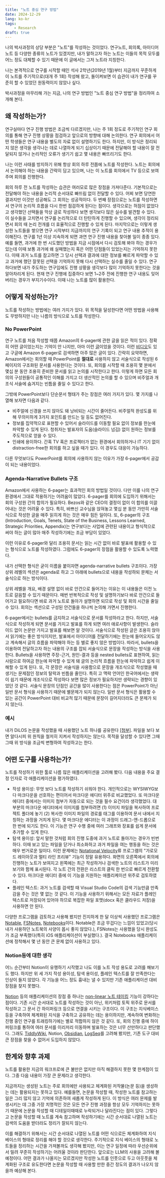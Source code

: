 ```yaml
---
title: "노트 중심 연구 방법"
date: 2024-12-29
lang: ko-kr
tags:
    - Research
draft: true
---
```


나의 박사과정의 상당 부분은 "노트"를 작성하는 것이었다.
연구노트, 회의록, 아이디어 노트 등 다양한 종류의 노트가 있겠지만,
내가 말하고자 하는 노트는 이들의 목적 모두를 어느 정도 대체할 수 있기 때문에 이 글에서는 그저 노트라 지칭한다.

나는 본격적으로 연구를 시작할 때인 석사 2학년(2019년 1월)부터 지금까지 꾸준하게 이 노트를 주기적으로(대개 주 1회) 작성해 왔고, 돌이켜보면 이 습관이 내가 연구를 꾸준히 할 수 있었던 원동력이지 않았나 싶다.

박사과정을 마무리해 가는 지금, 나의 연구 방법인 "노트 중심 연구 방법"을 정리하여 소개해 본다.

## 왜 작성하는가?

연구실마다 연구 진행 방법은 조금씩 다르겠지만, 나는 주 1회 정도로 주기적인 연구 회의를 통해 연구 진행 상황을 점검하고 앞으로의 방향에 대해 논의한다.
연구 회의에서 어떤 학생들은 연구 내용을 별도의 자료 없이 설명하기도 한다.
하지만, 이 방식은 정리되지 않은 생각을 생각나는 데로 나열하게 되기 십상이기 때문에 전달해야 할 내용이 잘 전달되지 않거나 논리적인 오류가 생기기 쉽고 몇 내용은 빠뜨리기도 한다.

나는 이런 사태를 방지하기 위해 항상 회의 하루 전쯤에 노트를 작성한다.
노트는 회의에서 논의해야 하는 내용을 간략히 담고 있으며, 나는 이 노트를 회의에서 TV 등으로 보여주며 회의를 진행한다.

회의 하루 전 노트를 작성하는 습관은 여러모로 많은 장점을 가져다준다.
기본적으로는 전달해야 하는 내용을 논리적 순서대로 빠뜨림 없이 전달할 수 있다.
어찌 보면 당연한 결과지만 이것만 성공해도 그 회의는 성공적이다.
두 번째 장점으로는 노트를 작성하면서 연구의 논리적 흐름을 다시 한번 점검하게 된다는 점이다.
생각으로는 허점이 없었다고 생각했던 선택들을 막상 글로 작성하다 보면 생각보다 많은 실수를 발견할 수 있다.
이 실수들을 고치면서 연구를 논리적으로 더 탄탄하게 진행할 수 있으며, 생각이 정리되면서 회의 때 논리 전개를 더 효율적으로 진행할 수 있게 된다.
마지막으로는 이렇게 생성한 노트들을 쌓으면 연구 시작부터 지금까지의 연구 기록이 되고 연구 내용 추적이 용이해진다.
연구를 1년 이상 지속하게 되면 과연 연구 진행 내용을 찾아볼 일이 종종 있다.
예를 들면, 과거에 한 번 시도했던 방법을 지금 시점에서 다시 검토해 봐야 하는 경우가 있는데 이때 보통 과거에 왜 실패했는지 혹은 어떤 단점들이 있었는지는 기억하지 못한다.
이때 과거 노트를 참고하면 그 당시 선택과 결과에 대한 정보를 빠르게 파악할 수 있고 과거에 했던 잘못된 선택을 기억하지 못해 다시 선택하는 실수를 줄일 수 있다.
연구하다보면 내가 주도하는 연구임에도 진행 상황을 생각보다 많이 기억하지 못한다는 것을 알아차리게 된다.
현재 연구 진행에 집중하다 보면 1~2주 전에 진행한 연구 내용도 잊어버리는 경우가 부지기수이다.
이때 나는 노트를 많이 활용한다.

## 어떻게 작성하는가?

노트를 작성하는 방법에는 여러 가지가 있다.
위 목적을 달성한다면 어떤 방법을 사용해도 무방하지만 나는 나름의 방식으로 노트를 작성한다.

### No PowerPoint

연구 노트를 처음 작성할 때쯤 Amazon의 6-pager에 관한 글을 읽은 적이 있다. 정확히 어떤 글이었는지는 기억이 안 나지만, 아마 이런 [글](https://slab.com/blog/jeff-bezos-writing-management-strategy/)이었을 것이다. 이런 [비디오](https://www.youtube.com/watch?v=e47wAgIhZ7o)도 있고 구글에 Amazon 6-pager로 검색하면 아주 많은 글이 있다. 간략히 요약하면, Amazon에서는 회의할 때 PowerPoint를 **절대로** 사용하지 않고 서술식으로 작성된 6페이지의 구조화된 문서를 사용한다는 것이다.
또, 회의를 시작할 때 조용히 몇 분에서 몇십 분 동안 조용히 준비한 문서를 읽고 논의를 시작한다고 한다.
이렇게 하면 모든 회의의 구성원들이 공통적인 이해를 가지고 더 생산적인 논의를 할 수 있으며 비주얼과 개조식 서술에 숨겨지는 빈틈을 줄일 수 있다고 한다.

그밖에 PowerPoint보다 단순문서 형태가 주는 장점은 여러 가지가 있다. 몇 가지를 나열해 보자면 다음과 같다.

* 비주얼에 신경을 쓰지 않아도 돼 낭비되는 시간이 줄어든다. 비주얼적 완성도를 위해 무의미하게 3가지 포인트를 만드는 일 등도 없어진다.
* 정보를 집약적으로 표현할 수 있어서 슬라이드를 이동할 필요 없이 정보를 한눈에 파악할 수 있게 된다. 청취자는 발표자의 도움(슬라이드 넘김) 없이 원하는 정보를 주도적으로 얻을 수 있다.
* 인쇄에 용이하다. 간혹 TV 혹은 프로젝터가 없는 환경에서 회의하거나 IT 기기 없이 distraction-free한 회의를 하고 싶을 때가 있다. 이 경우도 대응이 가능하다.

다른 무엇보다도 PowerPoint를 회의에 사용하지 않는 이유가 가장 6-pager에서 공감이 되는 내용이었다.

### Agenda-Narrative Bullets 구조

Amazon에서 사용하는 6-pager는 효과적인 회의 방법일 것이다.
다만 이를 나의 연구 환경에서 그대로 적용하기는 어려움이 많았다.
6-pager를 회의에 도입하기 위해서는 회의 구성원 간의 합의가 필요하다.
Bezos와 같은 CEO의 결정이 없이 이 합의를 이끌어내는 것은 어려울 수 있다.
특히, 바쁘신 교수님을 앉혀놓고 몇십 분 동안 가만히 서술식으로 작성한 글을 매주 읽히게 하는 것은 매우 힘든 일이다.
또, 6-pager의 구조(Introduction, Goals, Tenets, State of the Business, Lessons Learned, Strategic Priorities, Appendix)는 연구보다는 사업에 관련된 내용이고 형식적으로 써야 하는 글이 많아 매주 작성하기에는 조금 부담이 있었다.

이런 이유로 6-pager와 달리 조용히 문서는 읽는 시간 없이 바로 발표에 활용할 수 있는 형식으로 노트를 작성하였다.
그럼에도 6-pager의 장점을 활용할 수 있도록 노력했다.

내가 선택한 형식은 굳이 이름을 붙이자면 agenda-narrative bullets 구조이다.
가장 상위 레벨의 섹션은 agenda로 하고 그 아래에 bullets으로 내용을 작성하되 문체는 서술식으로 하는 방식이다.

상위 레벨을 개요, 배경 설명 없이 바로 안건으로 들어가는 이유는 이 내용들은 이전 노트로 갈음할 수 있기 때문이다.
매번 반복적으로 작성 및 설명하기보다 바로 안건으로 들어가고 필요하다면 바로 과거 노트로 돌아가 설명하면 되므로 작성 및 회의 시간을 줄일 수 있다.
회의는 섹션으로 구성된 안건들을 하나씩 논의해 가면서 진행한다.

6-pager에서는 bullets를 금지하고 서술식으로 문서를 작성하라고 한다.
하지만, 서술식으로 작성하게 되면 문서를 가지고 발표를 하게 되면 여러 애로사항이 발생한다.
슬라이드 없이 논문만 가지고 발표를 해보면 알 것이다.
서술식으로 작성된 글은 조용히 앉아서 읽기에는 좋은 방식이지만, 발표에서 아이디어를 전달하기에는 한눈에 들어오지도 않고 계속해서 글의 흐름을 파악해야 하는 등 별로 좋지 않은 방법이다.
따라서, bullets을 이용하여 전달하고자 하는 내용의 구조를 잡되 서술식으로 문장을 작성하는 방식을 사용한다.
Bullets을 사용하면 주장-근거, 원인-결과 등을 nested bullets로 표현하여, 읽는 사람으로 하여금 한눈에 파악할 수 있게 돼 글의 논리적 흐름을 한눈에 파악하고 쉽게 이해할 수 있게 된다.
또, 각 문장은 서술식을 사용함으로 문장을 개조식으로 작성했을 때 생기는 문제점인 정보의 탈락과 빈틈을 줄인다.
특히 고 맥락 언어인 한국어에서는 생략이 쉽기 때문에 개조식으로 작성하다 보면 많은 정보가 필요하지만 생략되는 경향이 있었던 것 같다.
서술식 문장의 단점인 공간을 많이 사용한다는 점은 PowerPoint가 아닌 일반 문서 형식을 사용하기 때문에 별문제가 되지 않는다.
일반 문서 형식은 활용할 수 있는 공간이 PowerPoint 대비 비교적 많기 때문에 문장이 길어지더라도 큰 문제가 되지 않는다.

### 예시

내가 DiLOS 논문을 작성했을 때 사용했던 노트 하나를 공유한다 [[첨부]](/static/attachment/2021-07-15.pdf).
파일을 보다 보면 알다시피 위 원칙을 철저히 지켜서 작성하지는 않는다.
목적을 달성할 수 있다면 그때그때 위 방식을 조금씩 변형하여 작성하고는 한다.

## 어떤 도구를 사용하는가?

노트를 작성하기 위한 툴로 나름 많은 애플리케이션을 고려해 봤다.
다음 내용을 주요 결정 인자로 각 애플리케이션을 평가하였다.

* 작성 용이성: 무엇 보다 노트를 작성하기 쉬워야 한다. 개인적으로는 WYSIWYG보다 마크다운을 선호하는 편이어서 마크다운 에디터 위주로 비교했었다. 또 마크다운 에디터 중에서는 이미지 첨부가 자동으로 되는 것을 필수 요건이라 생각했었다. 대부분의 마크다운 에디터에서 이미지를 첨부하려면 (1) 이미지 파일을 복사하여 프로젝트 폴더에 놓기 (2) 복사한 이미지 파일의 경로를 태그를 이용하여 문서 내에서 지칭하는 과정을 거치게 된다. 몇 마크다운 에디터는 이 과정이 드래그-앤-드롭으로 한 번에 되기도 한다. 이 기능은 연구 수행 중에 여러 그래프와 장표를 쉽게 문서에 추가할 수 있게 한다.
* 탐색 용이성: 앞서 말한 것처럼 회의 진행 도중에 과거 노트로 돌아가는 경우가 빈번하다. 이때 보고 있는 파일을 닫거나 최소화하고 과거 파일을 여는 행동을 하는 것은 매우 번거로운 일이다. 이런 문제에는 [Notational Velocity](https://notational.net)류 프로그램의 "가로모드 레이아웃과 멀티 라인 프리뷰" 기능이 정말 유용하다. 화면의 오른쪽에서 회의에 진행하는 노트가 보여지고 왼쪽에는 최근 작성하거나 검색한 노트의 리스트가 미리보기와 함께 표시된다. 각 노트 간의 전환은 리스트의 클릭 한 번으로 빠르게 전환할 수 있다. 마크다운 에디터 중에 이 기능을 지원하는 애플리케이션 위주로 검토하였다.
* 플레인 텍스트: 과거 노트를 검색할 때 Visual Studio Code의 검색 기능만큼 만족감을 주는 것은 몇 없는 것 같다. 이 기능을 사용하기 위해서는 모든 자료가 플레인 텍스트로 저장되어 있어야 하므로 복잡한 파일 포맷(docx 혹은 클라우드 저장)을 사용하면 안 된다.

다양한 프로그램을 검토하고 사용해 봤지만 진지하게 한 달 이상씩 사용했던 프로그램은 [Notable](https://notable.app), [FSNotes](https://fsnot.es), [Notebooks](https://www.notebooksapp.com)이다.
Notable은 조금 무겁다는 느낌이 있었고(당시 내가 사용하던 노트북의 사양이 몹시 좋지 않았다.), FSNotes는 사용했을 당시 완성도가 조금 부족했다(특히 iOS 애플리케이션이 부실했다.).
결국 Notebooks 애플리케이션에 정착해서 몇 년 동안 큰 문제 없이 사용하고 있다.

### Notion등에 대한 생각

어느 순간부터 Notion이 유행하기 시작했고 나도 이를 노트 작성 용도로 고려를 해보기도 했다.
하지만 위 세 가지 작성 용이성, 탐색 용이성, 플레인 텍스트를 잘 만족한다는 인상이 들지 않았다.
각 기능을 어느 정도 흉내는 낼 수 있지만 기존 애플리케이션 대비 장점을 찾지 못했다.

[Notion](https://www.notion.com) 등의 애플리케이션의 장점 중 하나는 [non-linear 노트 테이킹](https://en.wikipedia.org/wiki/Note-taking#Non-linear_note-taking) 기능이 강하다는 점이다.
기존 시간 순서대로 노트를 작성하는 것이 아닌, 위키처럼 토픽 위주로 문서를 작성하고 그 문서 간 하이퍼링크 등으로 연결을 시키는 구조이다.
이 구조는 지식베이스 등을 구축하여 체계화된 지식을 구축하고 공유하는 데는 용이하지만, 계속하여 변화하는 진행 중인 연구를 트래킹하기에는 별로 적합하지 않은 것 같다.
또, 회의 진행 중에 하이퍼링크를 통하여 여러 문서를 이리저리 이동하며 발표하는 것은 너무 산만하다고 판단했다.
그래도 [TiddlyWiki](https://tiddlywiki.com), Notion, [Obsidian](https://obsidian.md), [LogSeq](https://logseq.com)를 고려해 봤지만, 기존 도구 대비 큰 장점을 찾을 수 없어서 도입하지 않았다.

## 한계와 향후 과제

노트를 활용한 지금의 워크프로에 큰 불만은 없지만 아직 해결하지 못한 몇 한계점이 있다.
그중 다음 내용이 가장 큰 문제라고 생각한다.

지금까지는 생성된 노트는 주로 회의에만 사용되고 체계화된 저작물(논문 등)을 생성하는 데는 활용되지는 못하고 있다.
예를들면, 논문을 작성할 때, 작성한 노트를 참고하는 일은 그리 많지 않고 기억에 의존하여 새롭게 작성하게 된다.
이 방식은 여러 문제를 발생시키는 데 그중 가장 치명적인 것은 모든 연구 진행 과정을 항상 모두 기억하지는 못하기 때문에 논문을 작성할 때 디테일이때때로 누락되거나 달라진다는 점이 있다.
그렇다고 논문을 작성할 때 노트를 계속 참고하며 작성하기에는 시간 순서대로 나열된 노트는 검색의 도움을 받더라도 정리가 잘되지 않는다.

이를 해결하기 위해서는 시간 순서대로 나열된 노트를 어떤 식으로든 체계화하여 지식 베이스의 형태로 정리를 해야 할 것으로 생각한다.
주기적으로 지식 베이스의 형태로 노트들을 정리하는 시간을 가져볼까도 생각해 봤지만, 이는 연구 일정에 따라 우선순위에서 밀려 꾸준히 작성하기는 어려울 것이라 판단한다.
앞으로는 LLM의 사용을 고려해 볼 예정이다.
어떤 결과가 나올지는 모르겠지만 작성한 노트를 인풋으로 두고 아웃풋을 체계화된 구조로 유도한다면 논문을 작성할 때 사용할 만한 중간 정도의 결과가 나오지 않을까 예상해 본다.
